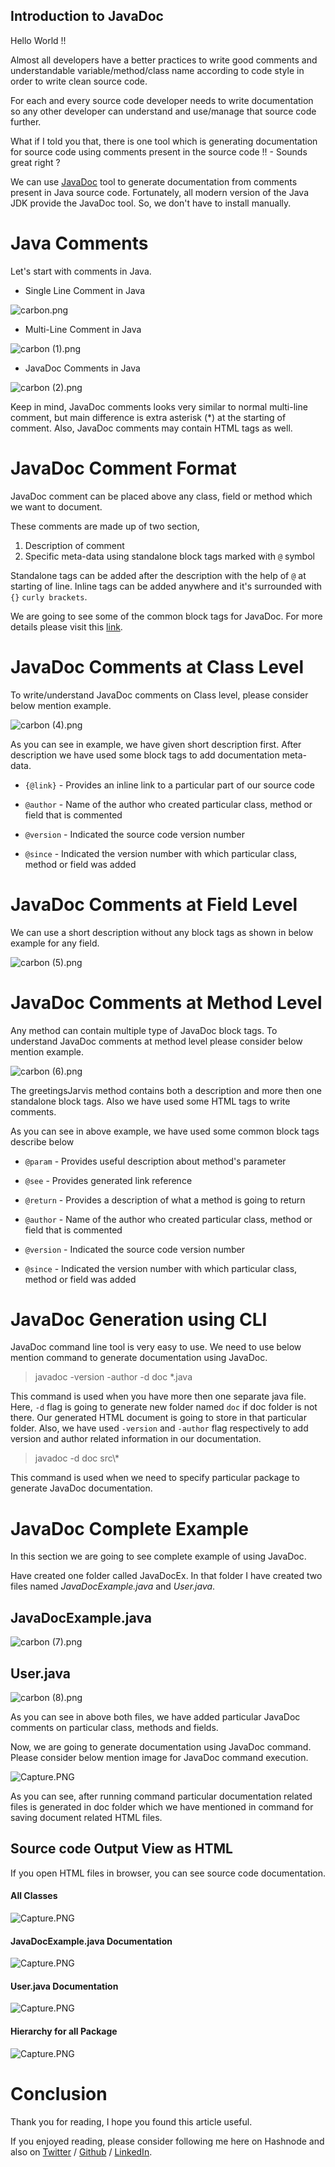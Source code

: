 ## Introduction to JavaDoc

Hello World !!

Almost all developers have a better practices to write good comments and understandable variable/method/class name according to code style in order to write clean source code.

For each and every source code developer needs to write documentation so any other developer can understand and use/manage that source code further.

What if I told you that, there is one tool which is generating documentation for source code using comments present in the source code !! - Sounds great right ?

We can use  [JavaDoc](https://docs.oracle.com/javase/8/docs/technotes/tools/windows/javadoc.html) tool to generate documentation from comments present in Java source code. Fortunately, all modern version of the Java JDK provide the JavaDoc tool. So, we don't have to install manually.

# Java Comments 

Let's start with comments in Java.

- Single Line Comment in Java

![carbon.png](https://cdn.hashnode.com/res/hashnode/image/upload/v1638167565493/hfBZW2BaT.png)

- Multi-Line Comment in Java

![carbon (1).png](https://cdn.hashnode.com/res/hashnode/image/upload/v1638167646488/bgMjlpsLY.png)

- JavaDoc Comments in Java

![carbon (2).png](https://cdn.hashnode.com/res/hashnode/image/upload/v1638167874581/_Bo_31E76.png)


Keep in mind, JavaDoc comments looks very similar to normal multi-line comment, but main difference is extra asterisk (*) at the starting of comment. Also, JavaDoc comments may contain HTML tags as well.


# JavaDoc Comment Format

JavaDoc comment can be placed above any class, field or method which we want to document.

These comments are made up of two section,
1. Description of comment
2. Specific meta-data using standalone block tags marked with `@` symbol 

Standalone tags can be added after the description with the help of `@` at starting of line. Inline tags can be added anywhere and it's surrounded with `{}` `curly brackets`.

We are going to see some of the common block tags for JavaDoc. For more details please visit this  [link](https://docs.oracle.com/javase/8/docs/technotes/tools/windows/javadoc.html).

# JavaDoc Comments at Class Level

To write/understand JavaDoc comments on Class level, please consider below mention example.


![carbon (4).png](https://cdn.hashnode.com/res/hashnode/image/upload/v1638172445399/e_HnRBTs_e.png)

As you can see in example, we have given short description first. After description we have used some block tags to add documentation meta-data.

- `{@link}` - Provides an inline link to a particular part of our source code

- `@author` - Name of the author who created particular class, method or field that is commented

- `@version` - Indicated the source code version number

- `@since` - Indicated the version number with which particular class, method or field was added


# JavaDoc Comments at Field Level

We can use a short description without any block tags as shown in below example for any field.

![carbon (5).png](https://cdn.hashnode.com/res/hashnode/image/upload/v1638174285672/0jRQo_eY5.png)


# JavaDoc Comments at Method Level

Any method can contain multiple type of JavaDoc block tags. To understand JavaDoc comments at method level please consider below mention example.

![carbon (6).png](https://cdn.hashnode.com/res/hashnode/image/upload/v1638175434804/MJirsJYVb.png)

The greetingsJarvis method contains both a description and more then one standalone block tags. Also we have used some HTML tags to write comments.

As you can see in above example, we have used some common block tags describe below

- `@param` - Provides useful description about method's parameter

- `@see` - Provides generated link reference

- `@return` - Provides a description of what a method is going to return 

- `@author` - Name of the author who created particular class, method or field that is commented

- `@version` - Indicated the source code version number

- `@since` - Indicated the version number with which particular class, method or field was added


# JavaDoc Generation using CLI

JavaDoc command line tool is very easy to use. We need to use below mention command to generate documentation using JavaDoc.


> javadoc -version -author -d doc *.java

This command is used when you have more then one separate java file. Here, `-d` flag is going to generate new folder named `doc` if doc folder is not there. Our generated HTML document is going to store in that particular folder. Also, we have used `-version` and `-author` flag respectively to add version and author related information in our documentation. 


> javadoc -d doc src\\*

This command is used when we need to specify particular package to generate JavaDoc documentation.


# JavaDoc Complete Example

In this section we are going to see complete example of using JavaDoc.

Have created one folder called JavaDocEx. In that folder I have created two files named *JavaDocExample.java* and *User.java*.

## JavaDocExample.java 

![carbon (7).png](https://cdn.hashnode.com/res/hashnode/image/upload/v1638182594635/nr_l7inKj.png)

## User.java

![carbon (8).png](https://cdn.hashnode.com/res/hashnode/image/upload/v1638182670005/IR3_XFhMA.png)

As you can see in above both files, we have added particular JavaDoc comments on particular class, methods and fields.

Now, we are going to generate documentation using JavaDoc command. Please consider below mention image for JavaDoc command execution.

![Capture.PNG](https://cdn.hashnode.com/res/hashnode/image/upload/v1638182967444/VOyQ1x77Y.png)

As you can see, after running command particular documentation related files is generated in doc folder which we have mentioned in command for saving document related HTML files.

## Source code Output View as HTML

If you open HTML files in browser, you can see source code documentation.

#### All Classes 

![Capture.PNG](https://cdn.hashnode.com/res/hashnode/image/upload/v1638183350782/w4woYq0K-.png)

#### JavaDocExample.java Documentation

![Capture.PNG](https://cdn.hashnode.com/res/hashnode/image/upload/v1638183426723/C6zaOnc9d.png)

#### User.java Documentation

![Capture.PNG](https://cdn.hashnode.com/res/hashnode/image/upload/v1638183520531/nNCYY58K3.png)

#### Hierarchy for all Package

![Capture.PNG](https://cdn.hashnode.com/res/hashnode/image/upload/v1638183632471/xPyfLk2OG.png)


# Conclusion

Thank you for reading, I hope you found this article useful.

If you enjoyed reading, please consider following me here on Hashnode and also on  [Twitter](https://twitter.com/Its_SR__)  /  [Github](https://github.com/sahilrajput2223)  /  [LinkedIn](https://www.linkedin.com/in/rajputsahil/).
